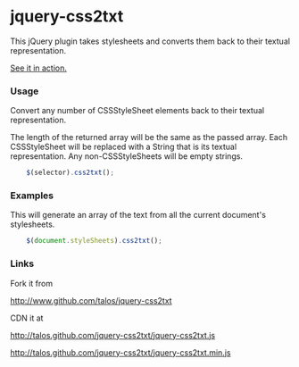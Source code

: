# jquery-css2txt

This jQuery plugin takes stylesheets and converts them back to
their textual representation.

[See it in action.](http://talos.github.com/jquery-css2txt/demo.html)

### Usage

Convert any number of CSSStyleSheet elements back to their
textual representation.

The length of the returned array will be the same as the passed
array.  Each CSSStyleSheet will be replaced with a String that
is its textual representation.  Any non-CSSStyleSheets will be
empty strings.

```javascript
    $(selector).css2txt();
```

### Examples

This will generate an array of the text from all the current
document's stylesheets.

```javascript
    $(document.styleSheets).css2txt();
```

### Links

Fork it from

http://www.github.com/talos/jquery-css2txt

CDN it at

http://talos.github.com/jquery-css2txt/jquery-css2txt.js

http://talos.github.com/jquery-css2txt/jquery-css2txt.min.js
